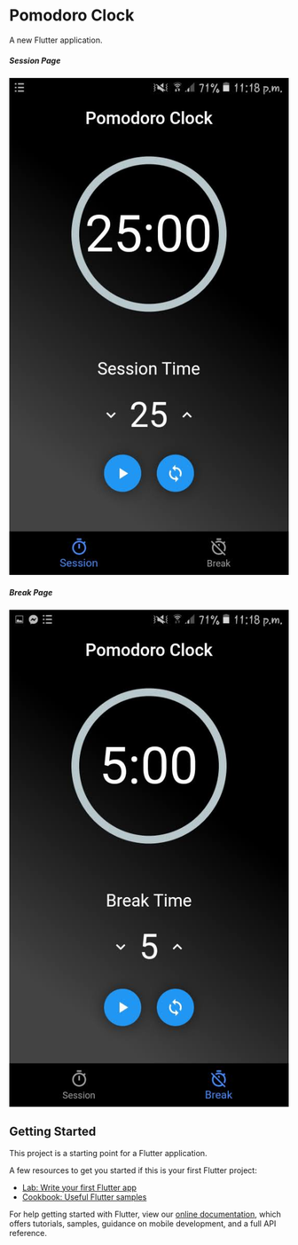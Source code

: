 # Pomodoro Clock

A new Flutter application.

##### Session Page
![logo](/ss/session.jpg?raw=true "sesssion")
##### Break Page
![logo](/ss/break.jpg?raw=true "break")

## Getting Started

This project is a starting point for a Flutter application.

A few resources to get you started if this is your first Flutter project:

- [Lab: Write your first Flutter app](https://flutter.dev/docs/get-started/codelab)
- [Cookbook: Useful Flutter samples](https://flutter.dev/docs/cookbook)

For help getting started with Flutter, view our
[online documentation](https://flutter.dev/docs), which offers tutorials,
samples, guidance on mobile development, and a full API reference.

